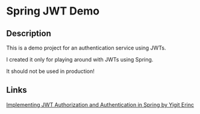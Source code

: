 # Spring JWT Demo

## Description
This is a demo project for an authentication service using JWTs.

I created it only for playing around with JWTs using Spring.

It should not be used in production!

## Links
[Implementing JWT Authorization and Authentication in Spring by Yigit Erinc](https://erinc.io/2020/08/02/spring-jwt-authentication-and-authorization)
